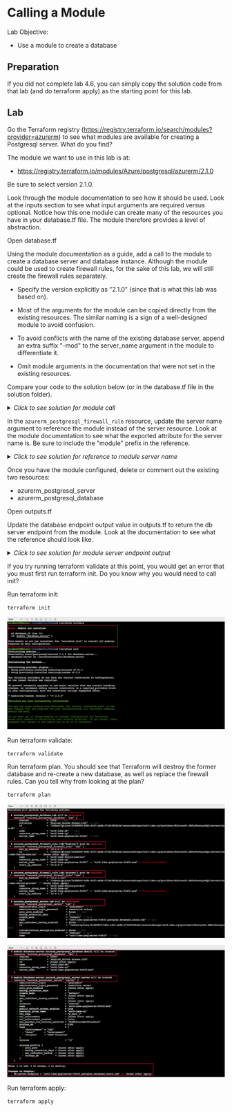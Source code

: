 # Calling a Module

Lab Objective:
- Use a module to create a database

## Preparation

If you did not complete lab 4.6, you can simply copy the solution code from that lab (and do terraform apply) as the starting point for this lab.

## Lab

Go the Terraform registry (https://registry.terraform.io/search/modules?provider=azurerm) to see what modules are available for creating a Postgresql server.  What do you find?

The module we want to use in this lab is at:

* https://registry.terraform.io/modules/Azure/postgresql/azurerm/2.1.0

Be sure to select version 2.1.0.

Look through the module documentation to see how it should be used.  Look at the inputs section to see what input arguments are required versus optional.  Notice how this one module can create many of the resources you have in your database.tf file.  The module therefore provides a level of abstraction.

Open database.tf

Using the module documentation as a guide, add a call to the module to create a database server and database instance.  Although the module could be used to create firewall rules, for the sake of this lab, we will still create the firewall rules separately.

* Specify the version explicitly as "2.1.0" (since that is what this lab was based on).

* Most of the arguments for the module can be copied directly from the existing resources.  The similar naming is a sign of a well-designed module to avoid confusion.

* To avoid conflicts with the name of the existing database server, append an extra suffix "-mod" to the server_name argument in the module to differentiate it.

* Omit module arguments in the documentation that were not set in the existing resources.

Compare your code to the solution below (or in the database.tf file in the solution folder).

<details>

 _<summary>Click to see solution for module call</summary>_

```
module "database-server" {
  source  = "Azure/postgresql/azurerm"  #from Terraform registry
  version = "2.1.0"

  location                = local.region
  resource_group_name     = azurerm_resource_group.lab.name
  server_name             = "aztf-labs-psqlserver-${random_integer.suffix.result}-mod"
  sku_name                = "B_Gen5_1"
  server_version          = "11"
  storage_mb              = var.db_storage
  ssl_enforcement_enabled = false

  administrator_login     = "psqladmin"
  administrator_password  = azurerm_key_vault_secret.lab-db-pwd.value

  db_names                = ["aztf-labs-db"]
  db_charset              = "UTF8"
  db_collation            = "English_United States.1252"

  tags = local.common_tags
}
```
</details>

In the <code>azurerm_postgresql_firewall_rule</code> resource, update the server name argument to reference the module instead of the server resource.  Look at the module documentation to see what the exported attribute for the server name is.  Be sure to include the "module" prefix in the reference.

<details>

 _<summary>Click to see solution for reference to module server name</summary>_

```
  server_name         = module.database-server.server_name
```
</details>

Once you have the module configured, delete or comment out the existing two resources:
  * azurerm_postgresql_server
  * azurerm_postgresql_database

Open outputs.tf

Update the database endpoint output value in outputs.tf to return the db server endpoint from the module.  Look at the documentation to see what the reference should look like.


<details>

 _<summary>Click to see solution for module server endpoint output</summary>_

```
output "db-server-endpoint" {
  value = module.database-server.server_fqdn
}
```
</details>

If you try running terraform validate at this point, you would get an error that you must first run terraform init.  Do you know why you would need to call init?

Run terraform init:
```
terraform init
```

![Terraform Validate - Run init for module](./images/tf-plan-init-error.png "Terraform Validate - Run init for module")

Run terraform validate:
```
terraform validate
```

Run terraform plan.  You should see that Terraform will destroy the former database and re-create a new database, as well as replace the firewall rules.  Can you tell why from looking at the plan?
```
terraform plan
```

![Terraform Plan - Database module](./images/tf-plan-db-module1.png "Terraform Plan - Database module")

![Terraform Plan - Database module](./images/tf-plan-db-module2.png "Terraform Plan - Database module")

Run terraform apply:
```
terraform apply
```
